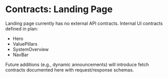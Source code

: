 # Contracts: Landing Page

Landing page currently has no external API contracts. Internal UI contracts defined in plan:
- Hero
- ValuePillars
- SystemOverview
- NavBar

Future additions (e.g., dynamic announcements) will introduce fetch contracts documented here with request/response schemas.
